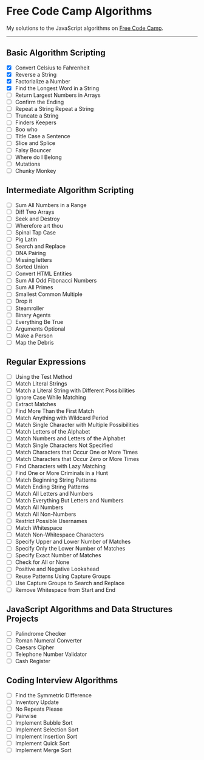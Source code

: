 # Free Code Camp Algorithms

My solutions to the JavaScript algorithms on [Free Code Camp](https://www.freecodecamp.org).

---

## Basic Algorithm Scripting
* [x] Convert Celsius to Fahrenheit
* [x] Reverse a String
* [x] Factorialize a Number
* [x] Find the Longest Word in a String
* [ ] Return Largest Numbers in Arrays
* [ ] Confirm the Ending
* [ ] Repeat a String Repeat a String
* [ ] Truncate a String
* [ ] Finders Keepers
* [ ] Boo who
* [ ] Title Case a Sentence
* [ ] Slice and Splice
* [ ] Falsy Bouncer
* [ ] Where do I Belong
* [ ] Mutations
* [ ] Chunky Monkey

## Intermediate Algorithm Scripting
* [ ] Sum All Numbers in a Range
* [ ] Diff Two Arrays
* [ ] Seek and Destroy
* [ ] Wherefore art thou
* [ ] Spinal Tap Case
* [ ] Pig Latin
* [ ] Search and Replace
* [ ] DNA Pairing
* [ ] Missing letters
* [ ] Sorted Union
* [ ] Convert HTML Entities
* [ ] Sum All Odd Fibonacci Numbers
* [ ] Sum All Primes
* [ ] Smallest Common Multiple
* [ ] Drop it
* [ ] Steamroller
* [ ] Binary Agents
* [ ] Everything Be True
* [ ] Arguments Optional
* [ ] Make a Person
* [ ] Map the Debris

## Regular Expressions
* [ ] Using the Test Method
* [ ] Match Literal Strings
* [ ] Match a Literal String with Different Possibilities
* [ ] Ignore Case While Matching
* [ ] Extract Matches
* [ ] Find More Than the First Match
* [ ] Match Anything with Wildcard Period
* [ ] Match Single Character with Multiple Possibilities
* [ ] Match Letters of the Alphabet
* [ ] Match Numbers and Letters of the Alphabet
* [ ] Match Single Characters Not Specified
* [ ] Match Characters that Occur One or More Times
* [ ] Match Characters that Occur Zero or More Times
* [ ] Find Characters with Lazy Matching
* [ ] Find One or More Criminals in a Hunt
* [ ] Match Beginning String Patterns
* [ ] Match Ending String Patterns
* [ ] Match All Letters and Numbers
* [ ] Match Everything But Letters and Numbers
* [ ] Match All Numbers
* [ ] Match All Non-Numbers
* [ ] Restrict Possible Usernames
* [ ] Match Whitespace
* [ ] Match Non-Whitespace Characters
* [ ] Specify Upper and Lower Number of Matches
* [ ] Specify Only the Lower Number of Matches
* [ ] Specify Exact Number of Matches
* [ ] Check for All or None
* [ ] Positive and Negative Lookahead
* [ ] Reuse Patterns Using Capture Groups
* [ ] Use Capture Groups to Search and Replace
* [ ] Remove Whitespace from Start and End

## JavaScript Algorithms and Data Structures Projects
* [ ] Palindrome Checker
* [ ] Roman Numeral Converter
* [ ] Caesars Cipher
* [ ] Telephone Number Validator
* [ ] Cash Register

## Coding Interview Algorithms
* [ ] Find the Symmetric Difference
* [ ] Inventory Update
* [ ] No Repeats Please
* [ ] Pairwise
* [ ] Implement Bubble Sort
* [ ] Implement Selection Sort
* [ ] Implement Insertion Sort
* [ ] Implement Quick Sort
* [ ] Implement Merge Sort